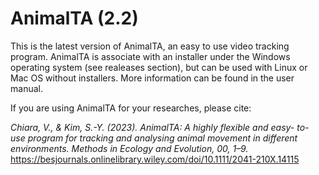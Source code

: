 # AnimalTA (2.2)

This is the latest version of AnimalTA, an easy to use video tracking program.
AnimalTA is associate with an installer under the Windows operating system (see realeases section), but can be used with Linux or Mac OS without installers.
More information can be found in the user manual.





If you are using AnimalTA for your researches, please cite: 

*Chiara, V., & Kim, S.-Y. (2023). AnimalTA: A highly flexible and easy- to- use program for tracking and analysing animal movement in different environments. Methods in Ecology and Evolution, 00, 1–9.*
https://besjournals.onlinelibrary.wiley.com/doi/10.1111/2041-210X.14115

